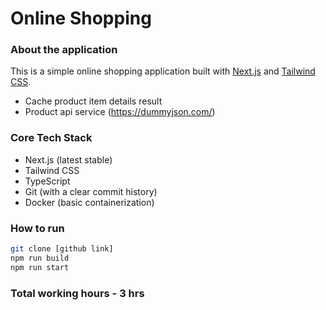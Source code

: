 # Online Shopping

### About the application

This is a simple online shopping application built with [Next.js](https://nextjs.org/) and [Tailwind CSS](https://tailwindcss.com/).

- Cache product item details result
- Product api service (https://dummyjson.com/)


### Core Tech Stack
- Next.js (latest stable)
- Tailwind CSS
- TypeScript
- Git (with a clear commit history)
- Docker (basic containerization)

### How to run

```bash
git clone [github link]
npm run build
npm run start
```

### Total working hours - 3 hrs

